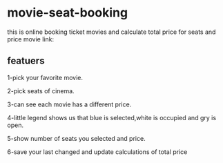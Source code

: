 # movie-seat-booking
this is online booking ticket movies and calculate total price for seats and price movie
link:


## featuers
1-pick your favorite movie.

2-pick  seats of cinema.

3-can see each movie has a different price.

4-little legend shows us that blue is selected,white is occupied and gry is open.

5-show number of seats you selected and price.

6-save your last changed and update calculations of total price

